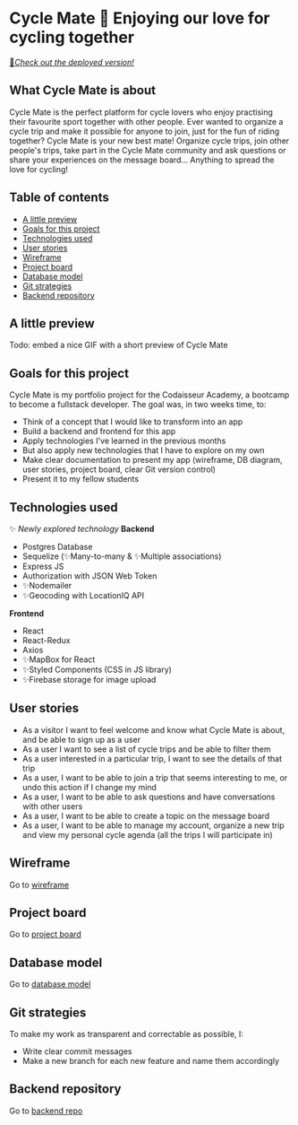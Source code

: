 # Cycle Mate 🚴 Enjoying our love for cycling together 

[🚀_Check out the deployed version!_](https://cyclemate.netlify.app/)

## What Cycle Mate is about

Cycle Mate is the perfect platform for cycle lovers who enjoy practising their favourite sport together with other people. Ever wanted to organize a cycle trip and make it possible for anyone to join, just for the fun of riding together? Cycle Mate is your new best mate! Organize cycle trips, join other people's trips, take part in the Cycle Mate community and ask questions or share your experiences on the message board... Anything to spread the love for cycling!

## Table of contents

- [A little preview](#A-little-preview)
- [Goals for this project](#Goals-for-this-project)
- [Technologies used](#Technologies-used)
- [User stories](#User-stories)
- [Wireframe](#Wireframe)
- [Project board](#Project-board)
- [Database model](#Database-model)
- [Git strategies](#Git-strategies)
- [Backend repository](#Backend-repository)

## A little preview
Todo: embed a nice GIF with a short preview of Cycle Mate

## Goals for this project
Cycle Mate is my portfolio project for the Codaisseur Academy, a bootcamp to become a fullstack developer. 
The goal was, in two weeks time, to: 
- Think of a concept that I would like to transform into an app
- Build a backend and frontend for this app 
- Apply technologies I've learned in the previous months
- But also apply new technologies that I have to explore on my own
- Make clear documentation to present my app (wireframe, DB diagram, user stories, project board, clear Git version control)
- Present it to my fellow students

## Technologies used
✨ _Newly explored technology_
**Backend**
- Postgres Database
- Sequelize (✨Many-to-many & ✨Multiple associations)
- Express JS
- Authorization with JSON Web Token
- ✨Nodemailer
- ✨Geocoding with LocationIQ API

**Frontend**
- React
- React-Redux
- Axios
- ✨MapBox for React 
- ✨Styled Components (CSS in JS library)
- ✨Firebase storage for image upload

## User stories
- As a visitor I want to feel welcome and know what Cycle Mate is about, and be able to sign up as a user
- As a user I want to see a list of cycle trips and be able to filter them
- As a user interested in a particular trip, I want to see the details of that trip
- As a user, I want to be able to join a trip that seems interesting to me, or undo this action if I change my mind
- As a user, I want to be able to ask questions and have conversations with other users
- As a user, I want to be able to create a topic on the message board
- As a user, I want to be able to manage my account, organize a new trip and view my personal cycle agenda (all the trips I will participate in)

## Wireframe
Go to [wireframe](Wireframe.png)

## Project board
Go to [project board](https://github.com/users/grakify90/projects/2)

## Database model
Go to [database model](https://github.com/grakify90/Portfolio_project_backend/blob/development/DataBase-diagram.svg)

## Git strategies
To make my work as transparent and correctable as possible, I:
- Write clear commit messages
- Make a new branch for each new feature and name them accordingly

## Backend repository
Go to [backend repo](https://github.com/grakify90/Portfolio_project_backend)


